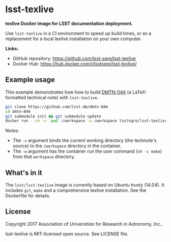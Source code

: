 # lsst-texlive

**texlive Docker image for LSST documentation deployment.**

Use ``lsst-texlive`` in a CI environment to speed up build times, or as a replacement for a local lexlive installation on your own computer.

**Links:**

- GitHub repository: https://github.com/lsst-sqre/lsst-texlive
- Docker Hub: https://hub.docker.com/r/lsstsqre/lsst-texlive/

## Example usage

This example demonstrates how how to build [DMTN-044](https://github.com/lsst-dm/dmtn-044) (a LaTeX-formatted technical note) with `lsst-texlive`.

```bash
git clone https://github.com/lsst-dm/dmtn-044
cd dmtn-044
git submodule init && git submodule update
docker run --rm -v `pwd`:/workspace -w /workspace lsstsqre/lsst-texlive:latest sh -c 'make'
```

Notes:

- The `-v` argument binds the current working directory (the technote's source) to the `/workspace` directory in the container.
- The `-w` argument has the container run the user command (`sh -c make`) from that `workspace` directory.

## What's in it

The ``lsst/lsst-texlive`` image is currently based on Ubuntu trusty (14.04).
It includes ``git``, ``make`` and a comprehensive texlive installation.
See the Dockerfile for details.

## License

Copyright 2017 Association of Universities for Research in Astronomy, Inc..

lsst-texlive is MIT-licensed open source. See LICENSE file.
